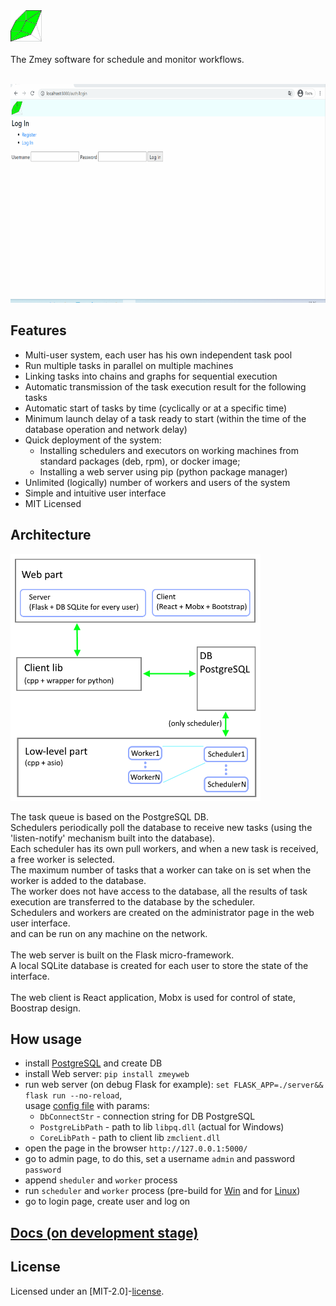 <div align="left">
  <a><img src="docs/label.svg" width = 50 height = 50 ></a><br>
</div>

<br/>
The Zmey software for schedule and monitor workflows.
<br/> <br/>
<p float="left">
<img src="docs/demo.gif" width="600" height="350"/>
</p>

## Features

* Multi-user system, each user has his own independent task pool
* Run multiple tasks in parallel on multiple machines
* Linking tasks into chains and graphs for sequential execution
* Automatic transmission of the task execution result for the following tasks
* Automatic start of tasks by time (cyclically or at a specific time)
* Minimum launch delay of a task ready to start (within the time of the database operation and network delay)
* Quick deployment of the system:
  * Installing schedulers and executors on working machines from standard packages (deb, rpm), or docker image;
  * Installing a web server using pip (python package manager)
* Unlimited (logically) number of workers and users of the system
* Simple and intuitive user interface
* MIT Licensed

## Architecture 
<p float="left">
 <img src="docs/functional_scheme.png" 
  width="400" height="395" alt="lorem">
</p>
The task queue is based on the PostgreSQL DB. <br/>
Schedulers periodically poll the database to receive new tasks (using the 'listen-notify' mechanism built into the database). <br/>
Each scheduler has its own pull workers, and when a new task is received, a free worker is selected. <br/>
The maximum number of tasks that a worker can take on is set when the worker is added to the database. <br/>
The worker does not have access to the database, all the results of task execution are transferred to the database by the scheduler. <br/>
Schedulers and workers are created on the administrator page in the web user interface. <br/>
and can be run on any machine on the network. <br/>
<br/>
The web server is built on the Flask micro-framework. <br/>
A local SQLite database is created for each user to store the state of the interface. <br/>
<br/>
The web client is React application, Mobx is used for control of state, Boostrap design.

## How usage
 - install [PostgreSQL](https://www.postgresql.org/download/) and create DB
 - install Web server: `pip install zmeyweb`
 - run web server (on debug Flask for example): `set FLASK_APP=./server&& flask run --no-reload`, <br/> usage [config file](https://github.com/Tyill/zmey/blob/master/web/zmserver.cng) with params:
   - `DbConnectStr` - connection string for DB PostgreSQL
   - `PostgreLibPath` - path to lib `libpq.dll` (actual for Windows)
   - `CoreLibPath` - path to client lib `zmclient.dll`
 - open the page in the browser `http://127.0.0.1:5000/`
 - go to admin page, to do this, set a username `admin` and password `password`
 - append `sheduler` and `worker` process
 - run `scheduler` and `worker` process (pre-build for [Win](https://github.com/Tyill/zmey/tree/master/pre-build/win64) and for [Linux](https://github.com/Tyill/zmey/tree/master/pre-build/deb))
 - go to login page, create user and log on
 

## [Docs (on development stage)](https://tyill.github.io/zmey) 

## License
Licensed under an [MIT-2.0]-[license](LICENSE).
